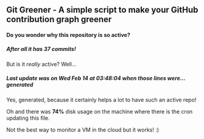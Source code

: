 ## Git Greener - A simple script to make your GitHub contribution graph greener

#### Do you wonder why this repository is so active?

##### After all it has 37 commits!

But is it *really* active? Well...

##### Last update was on Wed Feb 14 at 03:48:04 when those lines were... generated

Yes, generated, because it certainly helps a lot to have such an active repo!

Oh and there was **74%** disk usage on the machine
where there is the cron updating this file.

Not the best way to monitor a VM in the cloud but it works! :)
